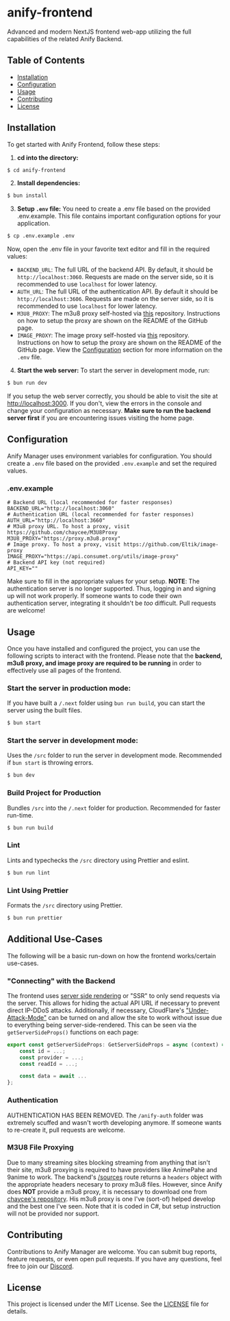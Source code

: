 # anify-frontend
Advanced and modern NextJS frontend web-app utilizing the full capabilities of the related Anify Backend.

## Table of Contents
- [Installation](#installation)
- [Configuration](#configuration)
- [Usage](#usage)
- [Contributing](#contributing)
- [License](#license)

## Installation
To get started with Anify Frontend, follow these steps:

1. **cd into the directory:**
```bash
$ cd anify-frontend
```
2. **Install dependencies:**
```bash
$ bun install
```
3. **Setup `.env` file:**
You need to create a .env file based on the provided .env.example. This file contains important configuration options for your application.
```bash
$ cp .env.example .env
```
Now, open the .env file in your favorite text editor and fill in the required values:
- `BACKEND_URL`: The full URL of the backend API. By default, it should be `http://localhost:3060`. Requests are made on the server side, so it is recommended to use `localhost` for lower latency.
- `AUTH_URL`: The full URL of the authentication API. By default it should be `http://localhost:3606`. Requests are made on the server side, so it is recommended to use `localhost` for lower latency.
- `M3U8_PROXY`: The m3u8 proxy self-hosted via [this](https://github.com/chaycee/M3U8Proxy) repository. Instructions on how to setup the proxy are shown on the README of the GitHub page.
- `IMAGE_PROXY`: The image proxy self-hosted via [this](https://github.com/Eltik/image-proxy) repository. Instructions on how to setup the proxy are shown on the README of the GitHub page.
View the [Configuration](#configuration) section for more information on the `.env` file.
4. **Start the web server:**
To start the server in development mode, run:
```bash
$ bun run dev
```
If you setup the web server correctly, you should be able to visit the site at [http://localhost:3000](http://localhost:3000). If you don't, view the errors in the console and change your configuration as necessary. **Make sure to run the backend server first** if you are encountering issues visiting the home page.

## Configuration
Anify Manager uses environment variables for configuration. You should create a `.env` file based on the provided `.env.example` and set the required values.

### .env.example
```env
# Backend URL (local recommended for faster responses)
BACKEND_URL="http://localhost:3060"
# Authentication URL (local recommended for faster responses)
AUTH_URL="http://localhost:3660"
# M3u8 proxy URL. To host a proxy, visit https://github.com/chaycee/M3U8Proxy
M3U8_PROXY="https://proxy.m3u8.proxy"
# Image proxy. To host a proxy, visit https://github.com/Eltik/image-proxy
IMAGE_PROXY="https://api.consumet.org/utils/image-proxy"
# Backend API key (not required)
API_KEY=""
```
Make sure to fill in the appropriate values for your setup.
**NOTE**: The authentication server is no longer supported. Thus, logging in and signing up will not work properly. If someone wants to code their own authentication server, integrating it shouldn't be *too* difficult. Pull requests are welcome!

## Usage
Once you have installed and configured the project, you can use the following scripts to interact with the frontend. Please note that the **backend, m3u8 proxy, and image proxy are required to be running** in order to effectively use all pages of the frontend.

### Start the server in production mode:
If you have built a `/.next` folder using `bun run build`, you can start the server using the built files.
```bash
$ bun start
```

### Start the server in development mode:
Uses the `/src` folder to run the server in development mode. Recommended if `bun start` is throwing errors.
```bash
$ bun dev
```

### Build Project for Production
Bundles `/src` into the `/.next` folder for production. Recommended for faster run-time.
```bash
$ bun run build
```

### Lint
Lints and typechecks the `/src` directory using Prettier and eslint.
```bash
$ bun run lint
```

### Lint Using Prettier
Formats the `/src` directory using Prettier.
```bash
$ bun run prettier
```

## Additional Use-Cases
The following will be a basic run-down on how the frontend works/certain use-cases.

### "Connecting" with the Backend
The frontend uses [server side rendering](https://nextjs.org/docs/pages/building-your-application/rendering/server-side-rendering) or "SSR" to only send requests via the server. This allows for hiding the actual API URL if necessary to prevent direct IP-DDoS attacks. Additionally, if necessary, CloudFlare's ["Under-Attack-Mode"](https://developers.cloudflare.com/fundamentals/reference/under-attack-mode/) can be turned on and allow the site to work without issue due to everything being server-side-rendered. This can be seen via the `getServerSideProps()` functions on each page:
```typescript
export const getServerSideProps: GetServerSideProps = async (context) => {
    const id = ...;
    const provider = ...;
    const readId = ...;

    const data = await ...
};
```

### Authentication
AUTHENTICATION HAS BEEN REMOVED. The `/anify-auth` folder was extremely scuffed and wasn't worth developing anymore. If someone wants to re-create it, pull requests are welcome.

### M3U8 File Proxying
Due to many streaming sites blocking streaming from anything that isn't their site, m3u8 proxying is required to have providers like AnimePahe and 9anime to work. The backend's [/sources](https://github.com/Eltik/Anify/blob/main/anify-backend/src/server/impl/sources.ts) route returns a `headers` object with the appropriate headers necesary to proxy m3u8 files. However, since Anify does **NOT** provide a m3u8 proxy, it is necessary to download one from [chaycee's repository](https://github.com/chaycee/M3U8Proxy). His m3u8 proxy is one I've (sort-of) helped develop and the best one I've seen. Note that it is coded in C#, but setup instruction will not be provided nor support.

## Contributing
Contributions to Anify Manager are welcome. You can submit bug reports, feature requests, or even open pull requests. If you have any questions, feel free to join our [Discord](https://anify.tv/discord).

## License
This project is licensed under the MIT License. See the [LICENSE](/c/License) file for details.